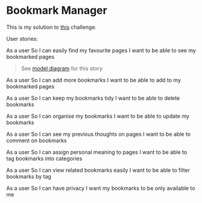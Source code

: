 # Bookmark Manager

This is my solution to [this](https://github.com/makersacademy/course/blob/master/bookmark_manager/00_challenge_map.md) challenge.

User stories:

As a user
So I can easily find my favourite pages
I want to be able to see my bookmarked pages
> See [model diagram](https://imgur.com/fwCSf06) for this story

As a user
So I can add more bookmarks
I want to be able to add to my bookmarked pages

As a user
So I can keep my bookmarks tidy
I want to be able to delete bookmarks

As a user
So I can organise my bookmarks
I want to be able to update my bookmarks

As a user
So I can see my previous thoughts on pages
I want to be able to comment on bookmarks

As a user
So I can assign personal meaning to pages
I want to be able to tag bookmarks into categories

As a user
So I can view related bookmarks easily
I want to be able to filter bookmarks by tag

As a user
So I can have privacy
I want my bookmarks to be only available to me
